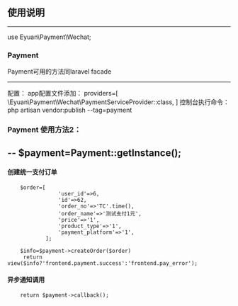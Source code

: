 ## 使用说明

---
use Eyuan\Payment\Wechat;
### Payment

Payment可用的方法同laravel facade

---
配置：
app配置文件添加：
providers=[
    \Eyuan\Payment\Wechat\PaymentServiceProvider::class,
]
控制台执行命令：php artisan vendor:publish --tag=payment

### Payment 使用方法2：
--
$payment=Payment::getInstance();
--

#### 创建统一支付订单
```
    $order=[
                'user_id'=>6,
                'id'=>62,
                'order_no'=>'TC'.time(),
                'order_name'=>'测试支付1元',
                'price'=>'1',
                'product_type'=>'1',
                'payment_platform'=>'1',
            ];

    $info=$payment->createOrder($order)
     return view($info?'frontend.payment.success':'frontend.pay_error');
```

#### 异步通知调用
```
    return $payment->callback();
```
